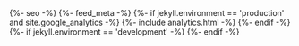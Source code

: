 <head>
  <meta charset="utf-8">
  <meta http-equiv="X-UA-Compatible" content="IE=edge">
  <meta name="viewport" content="width=device-width, initial-scale=1">
  {%- seo -%}
  <link rel="stylesheet" href="{{ "/assets/main.css" | relative_url }}">
  {%- feed_meta -%}
  {%- if jekyll.environment == 'production' and site.google_analytics -%}
    {%- include analytics.html -%}
  {%- endif -%}
  {%- if jekyll.environment == 'development' -%}
  <meta http-equiv="refresh" content="5">
  <style>
  .page-content > .wrapper > * {
    animation-name: none !important;
  }
  </style>
  {%- endif -%}
</head>
